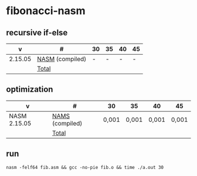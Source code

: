 # fibonacci-nasm

## recursive if-else

| v | # | 30 | 35 | 40 | 45 |
| --- | --- | --- | --- | --- | --- |
| 2.15.05 | [NASM](./fib.asm) (compiled) | - | - | - | - |
| | [Total](https://github.com/xaoc-303/fibonacci) | | | | |

## optimization

| v | # | 30 | 35 | 40 | 45 |
| --- | --- | --- | --- | --- | --- |
| NASM 2.15.05 | [NAMS](./fib.asm) (compiled) | 0,001 | 0,001 | 0,001 | 0,001 |
| | [Total](https://github.com/xaoc-303/fibonacci) | | | | |

## run

```
nasm -felf64 fib.asm && gcc -no-pie fib.o && time ./a.out 30
```
